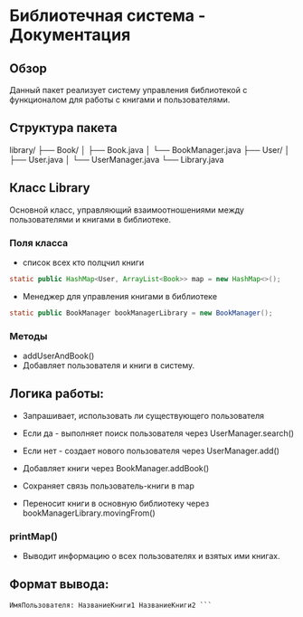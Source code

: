# Библиотечная система - Документация

## Обзор

Данный пакет реализует систему управления библиотекой с функционалом для работы с книгами и пользователями.

## Структура пакета
library/
├── Book/
│ ├── Book.java
│ └── BookManager.java
├── User/
│ ├── User.java
│ └── UserManager.java
└── Library.java

## Класс Library

Основной класс, управляющий взаимоотношениями между пользователями и книгами в библиотеке.

### Поля класса
- список всех кто полцчил книги
```java
static public HashMap<User, ArrayList<Book>> map = new HashMap<>();
```
- Менеджер для управления книгами в библиотеке
```java
static public BookManager bookManagerLibrary = new BookManager();
```


### Методы
- addUserAndBook()
- Добавляет пользователя и книги в систему.

## Логика работы:

- Запрашивает, использовать ли существующего пользователя

- Если да - выполняет поиск пользователя через UserManager.search()

- Если нет - создает нового пользователя через UserManager.add()

- Добавляет книги через BookManager.addBook()

- Сохраняет связь пользователь-книги в map

- Переносит книги в основную библиотеку через bookManagerLibrary.movingFrom()

### printMap()
- Выводит информацию о всех пользователях и взятых ими книгах.

## Формат вывода:

```text
ИмяПользователя: НазваниеКниги1 НазваниеКниги2 ```
